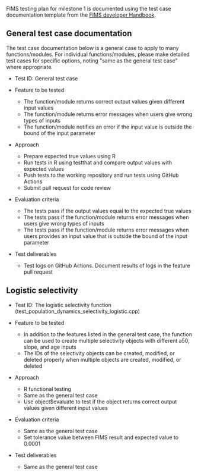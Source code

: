 FIMS testing plan for milestone 1 is documented using the test case documentation template from the [FIMS developer Handbook](https://noaa-fims.github.io/collaborative_workflow/testing.html#test-case-documentation-examples).

## General test case documentation

The test case documentation below is a general case to apply to many functions/modules. For individual functions/modules, please make detailed test cases for specific options, noting "same as the general test case" where appropriate.

- Test ID: General test case
- Feature to be tested
    - The function/module returns correct output values given different input values
    - The function/module returns error messages when users give wrong types of inputs
    - The function/module notifies an error if the input value is outside the bound of the input parameter

- Approach
    - Prepare expected true values using R
    - Run tests in R using testthat and compare output values with expected values
    - Push tests to the working repository and run tests using GitHub Actions
    - Submit pull request for code review

- Evaluation criteria
    - The tests pass if the output values equal to the expected true values
    - The tests pass if the function/module returns error messages when users give wrong types of inputs
    - The tests pass if the function/module returns error messages when users provides an input value that is outside the bound of the input parameter

- Test deliverables
    - Test logs on GitHub Actions. Document results of logs in the feature pull request

## Logistic selectivity
- Test ID: The logistic selectivity function (test_population_dynamics_selectivity_logistic.cpp) 

- Feature to be tested
    - In addition to the features listed in the general test case, the function can be used to create multiple selectivity objects with different a50, slope, and age inputs
    - The IDs of the selectivity objects can be created, modified, or deleted properly when multiple objects are created, modified, or deleted

- Approach
    - R functional testing
    - Same as the general test case
    - Use object$evaluate to test if the object returns correct output values given different input values 
    
- Evaluation criteria
    - Same as the general test case 
    - Set tolerance value between FIMS result and expected value to 0.0001

- Test deliverables
    - Same as the general test case
